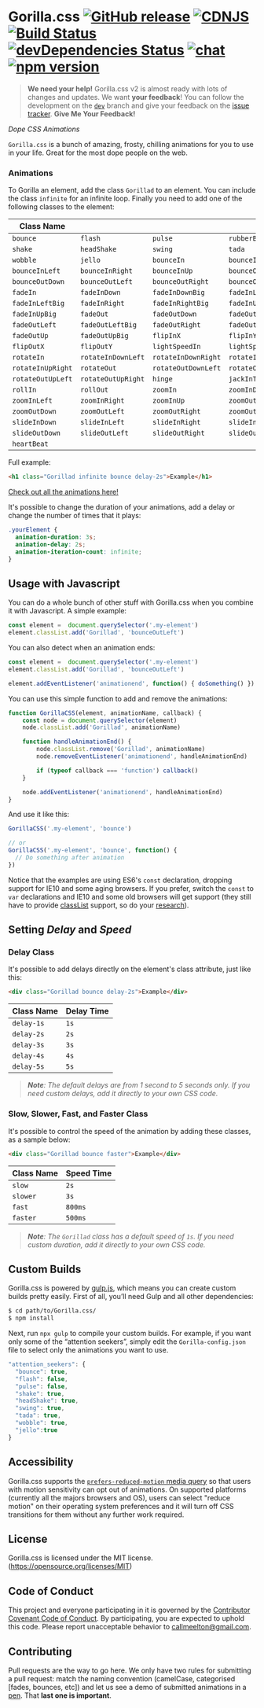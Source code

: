 # Gorilla.css [![GitHub release](https://img.shields.io/github/release/influencerof/Gorilla.css.svg)](https://github.com/influencerof/Gorilla.css/releases) [![CDNJS](https://img.shields.io/cdnjs/v/Gorilla.css.svg)](https://cdnjs.com/libraries/Gorilla.css) [![Build Status](https://travis-ci.com/influencerof/Gorilla.css.svg?branch=master)](https://travis-ci.com/influencerof/Gorilla.css) [![devDependencies Status](https://david-dm.org/influencerof/Gorilla.css/dev-status.svg)](https://david-dm.org/influencerof/Gorilla.css?type=dev) [![chat](https://img.shields.io/badge/chat-gitter-green.svg)](https://gitter.im/Gorilla-css/Lobby) [![npm version](https://badge.fury.io/js/Gorilla.css.svg)](https://www.npmjs.com/package/Gorilla.css)

> **We need your help!** Gorilla.css v2 is almost ready with lots of changes and updates. We want **your feedback**! You can follow the development on the [`dev`](https://github.com/influencerof/Gorilla.css/tree/dev) branch and give your feedback on the [issue tracker](https://github.com/influencerof/Gorilla.css/issues).
**Give Me Your Feedback!**

_Dope CSS Animations_

`Gorilla.css` is a bunch of amazing, frosty, chilling animations for you to use in your life. Great for the most dope people on the web.



### Animations

To Gorilla an element, add the class `Gorillad` to an element. You can include the class `infinite` for an infinite loop. Finally you need to add one of the following classes to the element:

| Class Name        |                    |                     |                      |
| ----------------- | ------------------ | ------------------- | -------------------- |
| `bounce`          | `flash`            | `pulse`             | `rubberBand`         |
| `shake`           | `headShake`        | `swing`             | `tada`               |
| `wobble`          | `jello`            | `bounceIn`          | `bounceInDown`       |
| `bounceInLeft`    | `bounceInRight`    | `bounceInUp`        | `bounceOut`          |
| `bounceOutDown`   | `bounceOutLeft`    | `bounceOutRight`    | `bounceOutUp`        |
| `fadeIn`          | `fadeInDown`       | `fadeInDownBig`     | `fadeInLeft`         |
| `fadeInLeftBig`   | `fadeInRight`      | `fadeInRightBig`    | `fadeInUp`           |
| `fadeInUpBig`     | `fadeOut`          | `fadeOutDown`       | `fadeOutDownBig`     |
| `fadeOutLeft`     | `fadeOutLeftBig`   | `fadeOutRight`      | `fadeOutRightBig`    |
| `fadeOutUp`       | `fadeOutUpBig`     | `flipInX`           | `flipInY`            |
| `flipOutX`        | `flipOutY`         | `lightSpeedIn`      | `lightSpeedOut`      |
| `rotateIn`        | `rotateInDownLeft` | `rotateInDownRight` | `rotateInUpLeft`     |
| `rotateInUpRight` | `rotateOut`        | `rotateOutDownLeft` | `rotateOutDownRight` |
| `rotateOutUpLeft` | `rotateOutUpRight` | `hinge`             | `jackInTheBox`       |
| `rollIn`          | `rollOut`          | `zoomIn`            | `zoomInDown`         |
| `zoomInLeft`      | `zoomInRight`      | `zoomInUp`          | `zoomOut`            |
| `zoomOutDown`     | `zoomOutLeft`      | `zoomOutRight`      | `zoomOutUp`          |
| `slideInDown`     | `slideInLeft`      | `slideInRight`      | `slideInUp`          |
| `slideOutDown`    | `slideOutLeft`     | `slideOutRight`     | `slideOutUp`         |
| `heartBeat`       |

Full example:

```html
<h1 class="Gorillad infinite bounce delay-2s">Example</h1>
```

[Check out all the animations here!](https://influencerof.github.io/Gorilla.css/)

It's possible to change the duration of your animations, add a delay or change the number of times that it plays:

```css
.yourElement {
  animation-duration: 3s;
  animation-delay: 2s;
  animation-iteration-count: infinite;
}
```

## Usage with Javascript

You can do a whole bunch of other stuff with Gorilla.css when you combine it with Javascript. A simple example:

```javascript
const element =  document.querySelector('.my-element')
element.classList.add('Gorillad', 'bounceOutLeft')
```

You can also detect when an animation ends:

```javascript
const element =  document.querySelector('.my-element')
element.classList.add('Gorillad', 'bounceOutLeft')

element.addEventListener('animationend', function() { doSomething() })
```

You can use this simple function to add and remove the animations:

```javascript
function GorillaCSS(element, animationName, callback) {
    const node = document.querySelector(element)
    node.classList.add('Gorillad', animationName)

    function handleAnimationEnd() {
        node.classList.remove('Gorillad', animationName)
        node.removeEventListener('animationend', handleAnimationEnd)

        if (typeof callback === 'function') callback()
    }

    node.addEventListener('animationend', handleAnimationEnd)
}
```

And use it like this:

```javascript
GorillaCSS('.my-element', 'bounce')

// or
GorillaCSS('.my-element', 'bounce', function() {
  // Do something after animation
})
```

Notice that the examples are using ES6's `const` declaration, dropping support for IE10 and some aging browsers. If you prefer, switch the `const` to `var` declarations and IE10 and some old browsers will get support (they still have to provide [classList](https://developer.mozilla.org/en-US/docs/Web/API/Element/classList) support, so do your [research](https://caniuse.com/#feat=classlist)).

## Setting _Delay_ and _Speed_

### Delay Class

It's possible to add delays directly on the element's class attribute, just like this:

```html
<div class="Gorillad bounce delay-2s">Example</div>
```

| Class Name | Delay Time |
| ---------- | ---------- |
| `delay-1s` | `1s`       |
| `delay-2s` | `2s`       |
| `delay-3s` | `3s`       |
| `delay-4s` | `4s`       |
| `delay-5s` | `5s`       |

> _**Note**: The default delays are from 1 second to 5 seconds only. If you need custom delays, add it directly to your own CSS code._

### Slow, Slower, Fast, and Faster Class

It's possible to control the speed of the animation by adding these classes, as a sample below:

```html
<div class="Gorillad bounce faster">Example</div>
```

| Class Name | Speed Time |
| ---------- | ---------- |
| `slow`     | `2s`       |
| `slower`   | `3s`       |
| `fast`     | `800ms`    |
| `faster`   | `500ms`    |

> _**Note**: The `Gorillad` class has a default speed of `1s`. If you need custom duration, add it directly to your own CSS code._

## Custom Builds

Gorilla.css is powered by [gulp.js](https://gulpjs.com/), which means you can create custom builds pretty easily. First of all, you’ll need Gulp and all other dependencies:

```sh
$ cd path/to/Gorilla.css/
$ npm install
```

Next, run `npx gulp` to compile your custom builds. For example, if you want only some of the “attention seekers”, simply edit the `Gorilla-config.json` file to select only the animations you want to use.

```javascript
"attention_seekers": {
  "bounce": true,
  "flash": false,
  "pulse": false,
  "shake": true,
  "headShake": true,
  "swing": true,
  "tada": true,
  "wobble": true,
  "jello":true
}
```

## Accessibility

Gorilla.css supports the [`prefers-reduced-motion` media query](https://webkit.org/blog/7551/responsive-design-for-motion/) so that users with motion sensitivity can opt out of animations. On supported platforms (currently all the majors browsers and OS), users can select "reduce motion" on their operating system preferences and it will turn off CSS transitions for them without any further work required.

## License

Gorilla.css is licensed under the MIT license. (https://opensource.org/licenses/MIT)

## Code of Conduct

This project and everyone participating in it is governed by the [Contributor Covenant Code of Conduct](CODE_OF_CONDUCT.md). By participating, you are expected to uphold this code. Please report unacceptable behavior to [callmeelton@gmail.com](mailto:callmeelton@gmail.com).

## Contributing

Pull requests are the way to go here. We only have two rules for submitting a pull request: match the naming convention (camelCase, categorised [fades, bounces, etc]) and let us see a demo of submitted animations in a [pen](https://codepen.io). That **last one is important**.

